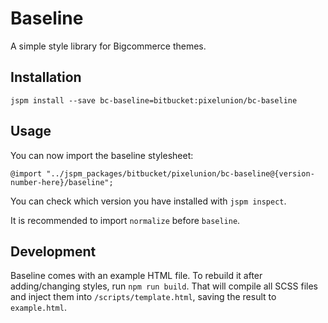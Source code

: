 # Baseline

A simple style library for Bigcommerce themes.

## Installation

```
jspm install --save bc-baseline=bitbucket:pixelunion/bc-baseline
```

## Usage

You can now import the baseline stylesheet:

```
@import "../jspm_packages/bitbucket/pixelunion/bc-baseline@{version-number-here}/baseline";
```

You can check which version you have installed with `jspm inspect`.

It is recommended to import `normalize` before `baseline`.

## Development

Baseline comes with an example HTML file. To rebuild it after adding/changing styles, run `npm run build`. That will compile all SCSS files and inject them into `/scripts/template.html`, saving the result to `example.html`.

